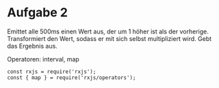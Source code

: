 # Aufgabe 2

Emittet alle 500ms einen Wert aus, der um 1 höher ist als der vorherige. Transformiert den Wert, sodass er mit sich selbst multipliziert wird. Gebt das Ergebnis aus.

Operatoren: interval, map

```
const rxjs = require('rxjs');
const { map } = require('rxjs/operators');
```
